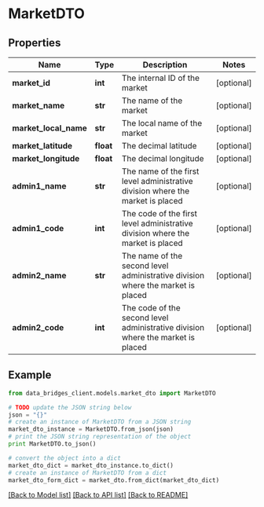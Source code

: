 # MarketDTO


## Properties

Name | Type | Description | Notes
------------ | ------------- | ------------- | -------------
**market_id** | **int** | The internal ID of the market | [optional] 
**market_name** | **str** | The name of the market | [optional] 
**market_local_name** | **str** | The local name of the market | [optional] 
**market_latitude** | **float** | The decimal latitude | [optional] 
**market_longitude** | **float** | The decimal longitude | [optional] 
**admin1_name** | **str** | The name of the first level administrative division where the market is placed | [optional] 
**admin1_code** | **int** | The code of the first level administrative division where the market is placed | [optional] 
**admin2_name** | **str** | The name of the second level administrative division where the market is placed | [optional] 
**admin2_code** | **int** | The code of the second level administrative division where the market is placed | [optional] 

## Example

```python
from data_bridges_client.models.market_dto import MarketDTO

# TODO update the JSON string below
json = "{}"
# create an instance of MarketDTO from a JSON string
market_dto_instance = MarketDTO.from_json(json)
# print the JSON string representation of the object
print MarketDTO.to_json()

# convert the object into a dict
market_dto_dict = market_dto_instance.to_dict()
# create an instance of MarketDTO from a dict
market_dto_form_dict = market_dto.from_dict(market_dto_dict)
```
[[Back to Model list]](../README.md#documentation-for-models) [[Back to API list]](../README.md#documentation-for-api-endpoints) [[Back to README]](../README.md)


